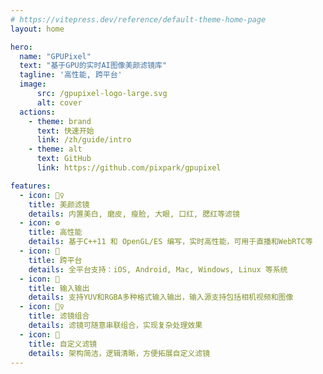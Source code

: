 ```yaml
---
# https://vitepress.dev/reference/default-theme-home-page
layout: home

hero:
  name: "GPUPixel"
  text: "基于GPU的实时AI图像美颜滤镜库"
  tagline: '高性能, 跨平台'
  image:
      src: /gpupixel-logo-large.svg
      alt: cover
  actions:
    - theme: brand
      text: 快速开始
      link: /zh/guide/intro
    - theme: alt
      text: GitHub
      link: https://github.com/pixpark/gpupixel

features:
  - icon: 🤹‍♀️
    title: 美颜滤镜
    details: 内置美白, 磨皮, 瘦脸, 大眼, 口红, 腮红等滤镜
  - icon: ⚙
    title: 高性能
    details: 基于C++11 和 OpenGL/ES 编写，实时高性能，可用于直播和WebRTC等
  - icon: 📱
    title: 跨平台
    details: 全平台支持：iOS, Android, Mac, Windows, Linux 等系统
  - icon: 🌇
    title: 输入输出
    details: 支持YUV和RGBA多种格式输入输出，输入源支持包括相机视频和图像
  - icon: 🧚‍♀️
    title: 滤镜组合
    details: 滤镜可随意串联组合，实现复杂处理效果
  - icon: 🧸
    title: 自定义滤镜
    details: 架构简洁，逻辑清晰，方便拓展自定义滤镜
---
```


